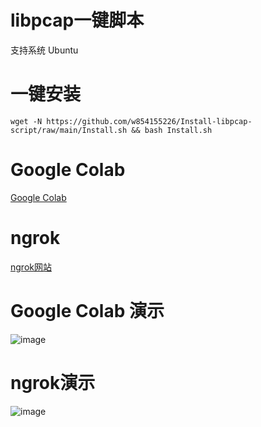 # libpcap一键脚本

支持系统 Ubuntu

# 一键安装

```
wget -N https://github.com/w854155226/Install-libpcap-script/raw/main/Install.sh && bash Install.sh
```
# Google Colab

[Google Colab](https://colab.research.google.com/github/gokulapap/colab-free-vps/blob/main/colab_free_vps.ipynb#scrollTo=uC-OXOiq8koc)
# ngrok
[ngrok网站](https://ngrok.com/)
# Google Colab 演示
![image](https://github.com/w854155226/Install-libpcap-script/raw/main/img/1.png)
# ngrok演示
![image](https://github.com/w854155226/Install-libpcap-script/raw/main/img/1.png)
